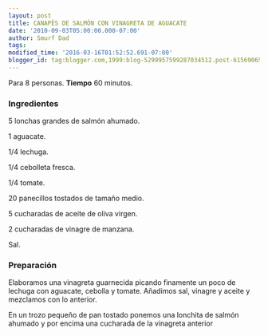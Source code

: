 ```yaml
---
layout: post
title: CANAPÉS DE SALMÓN CON VINAGRETA DE AGUACATE
date: '2010-09-03T05:00:00.000-07:00'
author: Smurf Dad
tags: 
modified_time: '2016-03-16T01:52:52.691-07:00'
blogger_id: tag:blogger.com,1999:blog-5299957599287034512.post-6156906552799566441
---
```


Para 8 personas.
<b>Tiempo</b> 60 minutos.

<h3>Ingredientes</h3>

5 lonchas grandes de salmón ahumado.

1 aguacate.

1/4 lechuga.

1/4 cebolleta fresca.

1/4 tomate.

20 panecillos tostados de tamaño medio.

5 cucharadas de aceite de oliva virgen.

2 cucharadas de vinagre de manzana.

Sal.

<h3>Preparación</h3>

Elaboramos una vinagreta guarnecida picando finamente un poco de lechuga con aguacate, cebolla y tomate. Añadimos sal, vinagre y aceite y mezclamos con lo anterior.

En un trozo pequeño de pan tostado ponemos una lonchita de salmón ahumado y por encima una cucharada de la vinagreta anterior

